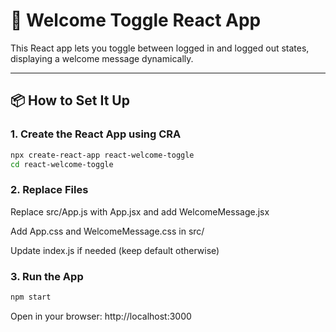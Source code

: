 # 👋 Welcome Toggle React App

This React app lets you toggle between logged in and logged out states, displaying a welcome message dynamically.

---

## 📦 How to Set It Up

### 1. Create the React App using CRA

```bash
npx create-react-app react-welcome-toggle
cd react-welcome-toggle
```
### 2. Replace Files
Replace src/App.js with App.jsx and add WelcomeMessage.jsx

Add App.css and WelcomeMessage.css in src/

Update index.js if needed (keep default otherwise)

### 3. Run the App
```bash
npm start
```
Open in your browser: http://localhost:3000